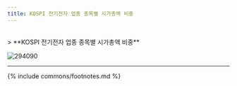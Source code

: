```yaml
---
title: KOSPI 전기전자 업종 종목별 시가총액 비중
---
```

<br>
> **KOSPI 전기전자 업종 종목별 시가총액 비중<a id="pie"></a>**

![294090](images/kospi_업종_전기전자_종목.png)

---
{% include commons/footnotes.md %}